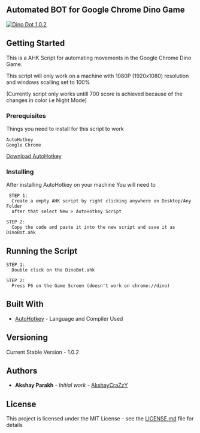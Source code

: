 ## Automated BOT for Google Chrome Dino Game
<a href="https://i.giphy.com/media/RJwzJNDkZHofxB02CV/source"><img src="https://i.giphy.com/media/RJwzJNDkZHofxB02CV/source.gif" title="Dino Dot 1.0.2"/></a>

## Getting Started
This is a AHK Script for automating movements in the Google Chrome Dino Game. 

This script will only work on a machine with 1080P (1920x1080) resolution and windows scalling set to 100%

(Currently script only works untill 700 score is achieved because of the changes in color i.e Night Mode)
### Prerequisites

Things you need to install for this script to work

```
AutoHotkey
Google Chrome
```
[Download AutoHotkey](https://www.autohotkey.com/download/ahk-install.exe)
### Installing

After installing AutoHotkey on your machine 
You will need to 

```
 STEP 1:
  Create a empty AHK script by right clicking anywhere on Desktop/Any Folder 
  after that select New > AutoHotkey Script

STEP 2:
  Copy the code and paste it into the new script and save it as DinoBot.ahk
```

## Running the Script
```
STEP 1:
  Double click on the DinoBot.ahk 
 
STEP 2:
  Press F6 on the Game Screen (doesn't work on chrome://dino)
  ```

## Built With

* [AutoHotkey](https://www.autohotkey.com/) - Language and Compiler Used

## Versioning

Current Stable Version - 1.0.2

## Authors

* **Akshay Parakh** - *Initial work* - [AkshayCraZzY](https://github.com/AkshayCraZzY)

## License

This project is licensed under the MIT License - see the [LICENSE.md](LICENSE.md) file for details

